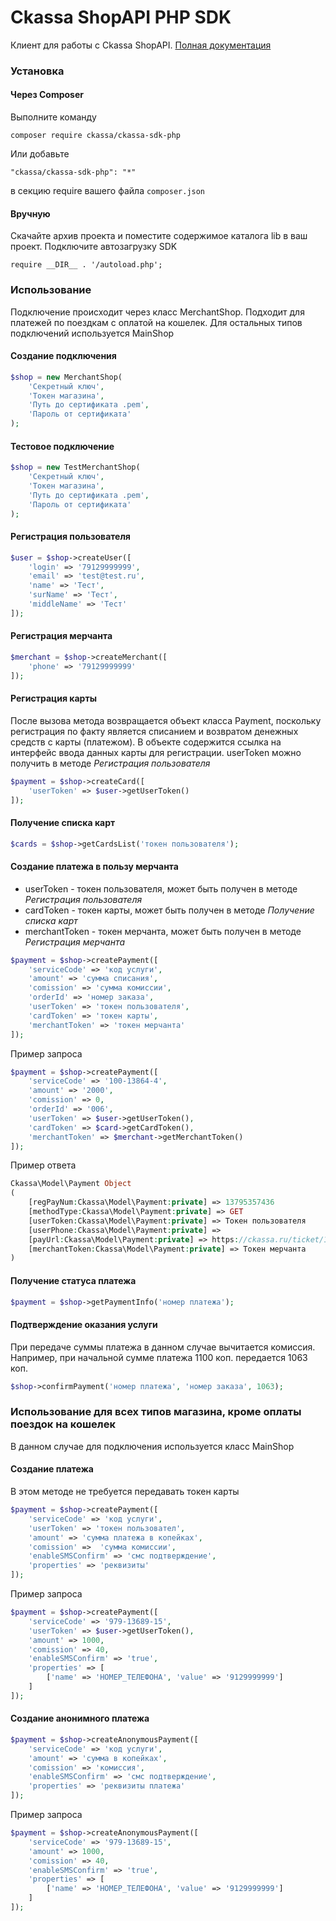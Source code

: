 # Ckassa ShopAPI PHP SDK
Клиент для работы с Ckassa ShopAPI. 
<a href="https://cabinet.ckassa.ru/doc">Полная документация</a>

### Установка

#### Через Composer
Выполните команду

`composer require ckassa/ckassa-sdk-php`

Или добавьте 

`"ckassa/ckassa-sdk-php": "*"`

в секцию require вашего файла `composer.json`

#### Вручную
Скачайте архив проекта и поместите содержимое каталога lib в ваш проект.
Подключите автозагрузку SDK

`require __DIR__ . '/autoload.php'; `


### Использование
Подключение происходит через класс MerchantShop. Подходит для платежей по поездкам с оплатой на кошелек. Для остальных типов подключений используется MainShop

#### Создание подключения
```php
$shop = new MerchantShop(
    'Секретный ключ',
    'Токен магазина',
    'Путь до сертификата .pem',
    'Пароль от сертификата'
);
```

#### Тестовое подключение
```php
$shop = new TestMerchantShop(
    'Секретный ключ',
    'Токен магазина',
    'Путь до сертификата .pem',
    'Пароль от сертификата'
);
```

#### Регистрация пользователя
```php
$user = $shop->createUser([
    'login' => '79129999999',
    'email' => 'test@test.ru',
    'name' => 'Тест',
    'surName' => 'Тест',
    'middleName' => 'Тест'
]);
```

#### Регистрация мерчанта
```php
$merchant = $shop->createMerchant([
    'phone' => '79129999999'
]);
```

#### Регистрация карты
После вызова метода возвращается объект класса Payment, поскольку регистрация по факту является списанием и возвратом денежных средств с карты (платежом). В объекте содержится ссылка на интерфейс ввода данных карты для регистрации.
userToken можно получить в методе *Регистрация пользователя*
```php
$payment = $shop->createCard([
    'userToken' => $user->getUserToken()
]);
```

#### Получение списка карт
```php
$cards = $shop->getCardsList('токен пользователя');
```

#### Создание платежа в пользу мерчанта
* userToken - токен пользователя, может быть получен в методе *Регистрация пользователя*
* cardToken - токен карты, может быть получен в методе *Получение списка карт*
* merchantToken - токен мерчанта, может быть получен в методе *Регистрация мерчанта*
```php
$payment = $shop->createPayment([
    'serviceCode' => 'код услуги',
    'amount' => 'сумма списания',
    'comission' => 'сумма комиссии',
    'orderId' => 'номер заказа',
    'userToken' => 'токен пользователя',
    'cardToken' => 'токен карты',
    'merchantToken' => 'токен мерчанта'
]);
```

Пример запроса
```php
$payment = $shop->createPayment([
    'serviceCode' => '100-13864-4',
    'amount' => '2000',
    'comission' => 0,
    'orderId' => '006',
    'userToken' => $user->getUserToken(),
    'cardToken' => $card->getCardToken(),
    'merchantToken' => $merchant->getMerchantToken()
]);
```

Пример ответа
```php
Ckassa\Model\Payment Object
(
    [regPayNum:Ckassa\Model\Payment:private] => 13795357436
    [methodType:Ckassa\Model\Payment:private] => GET
    [userToken:Ckassa\Model\Payment:private] => Токен пользователя
    [userPhone:Ckassa\Model\Payment:private] => 
    [payUrl:Ckassa\Model\Payment:private] => https://ckassa.ru/ticket/123
    [merchantToken:Ckassa\Model\Payment:private] => Токен мерчанта
)
```

#### Получение статуса платежа
```php
$payment = $shop->getPaymentInfo('номер платежа');
```

#### Подтверждение оказания услуги
При передаче суммы платежа в данном случае вычитается комиссия. Например, при начальной сумме платежа 1100 коп. передается 1063 коп.
```php
$shop->confirmPayment('номер платежа', 'номер заказа', 1063);
```

### Использование для всех типов магазина, кроме оплаты поездок на кошелек
В данном случае для подключения используется класс MainShop

#### Создание платежа
В этом методе не требуется передавать токен карты
```php
$payment = $shop->createPayment([
    'serviceCode' => 'код услуги',
    'userToken' => 'токен пользовател',
    'amount' => 'сумма платежа в копейках',
    'comission' =>  'сумма комиссии',
    'enableSMSConfirm' => 'смс подтверждение',
    'properties' => 'реквизиты'
]);
```

Пример запроса
```php
$payment = $shop->createPayment([
    'serviceCode' => '979-13689-15',
    'userToken' => $user->getUserToken(),
    'amount' => 1000,
    'comission' => 40,
    'enableSMSConfirm' => 'true',
    'properties' => [
        ['name' => 'НОМЕР_ТЕЛЕФОНА', 'value' => '9129999999']
    ]
]);
```

#### Создание анонимного платежа
```php
$payment = $shop->createAnonymousPayment([
    'serviceCode' => 'код услуги',
    'amount' => 'сумма в копейках',
    'comission' => 'комиссия',
    'enableSMSConfirm' => 'смс подтверждение',
    'properties' => 'реквизиты платежа'
]);
```

Пример запроса
```php
$payment = $shop->createAnonymousPayment([
    'serviceCode' => '979-13689-15',
    'amount' => 1000,
    'comission' => 40,
    'enableSMSConfirm' => 'true',
    'properties' => [
        ['name' => 'НОМЕР_ТЕЛЕФОНА', 'value' => '9129999999']
    ]
]);
```
